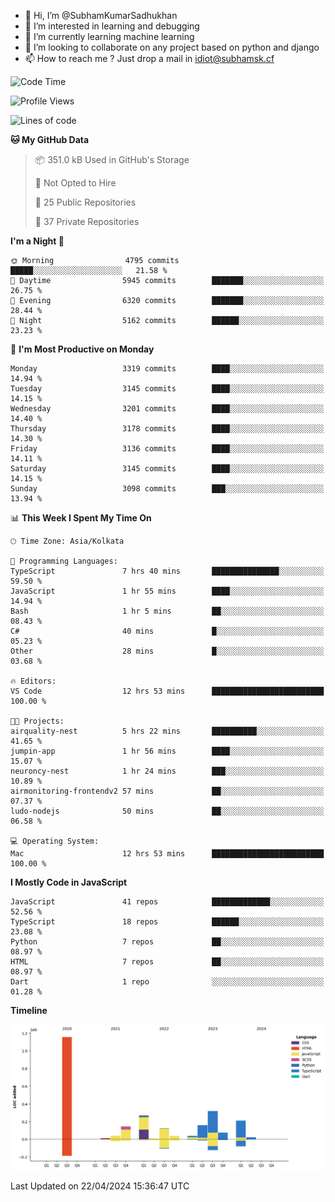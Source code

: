 - 👋 Hi, I’m @SubhamKumarSadhukhan
- 👀 I’m interested in learning and debugging
- 🌱 I’m currently learning machine learning
- 💞️ I’m looking to collaborate on any project based on python and django
- 📫 How to reach me ?
      Just drop a mail in idiot@subhamsk.cf

<!---
SubhamKumarSadhukhan/SubhamKumarSadhukhan is a ✨ special ✨ repository because its `README.md` (this file) appears on your GitHub profile.
You can click the Preview link to take a look at your changes.
--->


<!--START_SECTION:waka-->
![Code Time](http://img.shields.io/badge/Code%20Time-2%2C132%20hrs%2031%20mins-blue)

![Profile Views](http://img.shields.io/badge/Profile%20Views-0-blue)

![Lines of code](https://img.shields.io/badge/From%20Hello%20World%20I%27ve%20Written-2.6%20million%20lines%20of%20code-blue)

**🐱 My GitHub Data** 

> 📦 351.0 kB Used in GitHub's Storage 
 > 
> 🚫 Not Opted to Hire
 > 
> 📜 25 Public Repositories 
 > 
> 🔑 37 Private Repositories 
 > 
**I'm a Night 🦉** 

```text
🌞 Morning                4795 commits        █████░░░░░░░░░░░░░░░░░░░░   21.58 % 
🌆 Daytime                5945 commits        ███████░░░░░░░░░░░░░░░░░░   26.75 % 
🌃 Evening                6320 commits        ███████░░░░░░░░░░░░░░░░░░   28.44 % 
🌙 Night                  5162 commits        ██████░░░░░░░░░░░░░░░░░░░   23.23 % 
```
📅 **I'm Most Productive on Monday** 

```text
Monday                   3319 commits        ████░░░░░░░░░░░░░░░░░░░░░   14.94 % 
Tuesday                  3145 commits        ████░░░░░░░░░░░░░░░░░░░░░   14.15 % 
Wednesday                3201 commits        ████░░░░░░░░░░░░░░░░░░░░░   14.40 % 
Thursday                 3178 commits        ████░░░░░░░░░░░░░░░░░░░░░   14.30 % 
Friday                   3136 commits        ████░░░░░░░░░░░░░░░░░░░░░   14.11 % 
Saturday                 3145 commits        ████░░░░░░░░░░░░░░░░░░░░░   14.15 % 
Sunday                   3098 commits        ███░░░░░░░░░░░░░░░░░░░░░░   13.94 % 
```


📊 **This Week I Spent My Time On** 

```text
🕑︎ Time Zone: Asia/Kolkata

💬 Programming Languages: 
TypeScript               7 hrs 40 mins       ███████████████░░░░░░░░░░   59.50 % 
JavaScript               1 hr 55 mins        ████░░░░░░░░░░░░░░░░░░░░░   14.94 % 
Bash                     1 hr 5 mins         ██░░░░░░░░░░░░░░░░░░░░░░░   08.43 % 
C#                       40 mins             █░░░░░░░░░░░░░░░░░░░░░░░░   05.23 % 
Other                    28 mins             █░░░░░░░░░░░░░░░░░░░░░░░░   03.68 % 

🔥 Editors: 
VS Code                  12 hrs 53 mins      █████████████████████████   100.00 % 

🐱‍💻 Projects: 
airquality-nest          5 hrs 22 mins       ██████████░░░░░░░░░░░░░░░   41.65 % 
jumpin-app               1 hr 56 mins        ████░░░░░░░░░░░░░░░░░░░░░   15.07 % 
neuroncy-nest            1 hr 24 mins        ███░░░░░░░░░░░░░░░░░░░░░░   10.89 % 
airmonitoring-frontendv2 57 mins             ██░░░░░░░░░░░░░░░░░░░░░░░   07.37 % 
ludo-nodejs              50 mins             ██░░░░░░░░░░░░░░░░░░░░░░░   06.58 % 

💻 Operating System: 
Mac                      12 hrs 53 mins      █████████████████████████   100.00 % 
```

**I Mostly Code in JavaScript** 

```text
JavaScript               41 repos            █████████████░░░░░░░░░░░░   52.56 % 
TypeScript               18 repos            ██████░░░░░░░░░░░░░░░░░░░   23.08 % 
Python                   7 repos             ██░░░░░░░░░░░░░░░░░░░░░░░   08.97 % 
HTML                     7 repos             ██░░░░░░░░░░░░░░░░░░░░░░░   08.97 % 
Dart                     1 repo              ░░░░░░░░░░░░░░░░░░░░░░░░░   01.28 % 
```



**Timeline**

![Lines of Code chart](https://raw.githubusercontent.com/SubhamKumarSadhukhan/SubhamKumarSadhukhan/main/assets/bar_graph.png)


 Last Updated on 22/04/2024 15:36:47 UTC
<!--END_SECTION:waka-->
